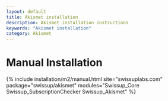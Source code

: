 ```yaml
---
layout: default
title: Akismet installation
description: Akismet installation instructions
keywords: "Akismet installation"
category: Akismet
---
```


# Manual Installation

{% include installation/m2/manual.html site="swissuplabs.com" package="swissup/akismet" modules="Swissup_Core Swissup_SubscriptionChecker Swissup_Akismet" %}

